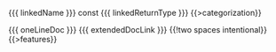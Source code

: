 {{{ linkedName }}} const {{{ linkedReturnType }}}
{{>categorization}}

{{{ oneLineDoc }}} {{{ extendedDocLink }}}  {{!two spaces intentional}}
{{>features}}
